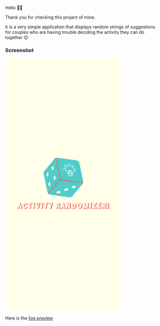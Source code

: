 Hello 👋🏻

Thank you for checking this project of mine.

It is a very simple application that displays random strings of suggestions for couples who are having trouble deciding the activity they can do together 😊

### Screenshot

![Preview](./images/preview.png)

Here is the [live preview](https://activity-r4ndomizer.netlify.app)
